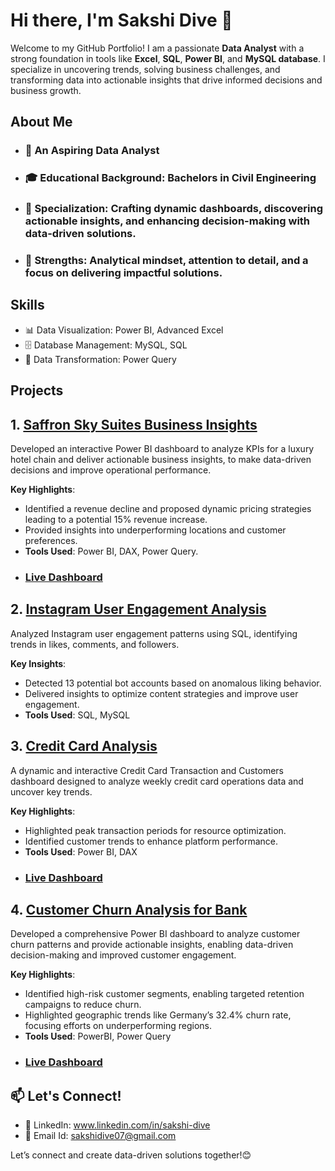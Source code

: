 # Hi there, I'm Sakshi Dive 👋

Welcome to my GitHub Portfolio! I am a passionate **Data Analyst** with a strong foundation in tools like **Excel**, **SQL**, **Power BI**, and **MySQL database**. 
 I specialize in uncovering trends, solving business challenges, and transforming data into actionable insights that drive informed decisions and business growth.

## About Me 
- ### 💼 An Aspiring Data Analyst
- ### 🎓 Educational Background: Bachelors in Civil Engineering
- ### 🚀 Specialization: Crafting dynamic dashboards, discovering actionable insights, and enhancing decision-making with data-driven solutions.
- ### 🧠 Strengths: Analytical mindset, attention to detail, and a focus on delivering impactful solutions.

## Skills
- 📊 Data Visualization: Power BI, Advanced Excel
- 🗄️ Database Management: MySQL, SQL
- 🔄 Data Transformation: Power Query


## Projects 

## 1. [**Saffron Sky Suites Business Insights**](https://github.com/sakshidive/Saffron-Sky-Suites-Business-Insights/blob/main/README.md)
Developed an interactive Power BI dashboard to analyze KPIs for a luxury hotel chain and deliver actionable business insights, to make   data-driven decisions and improve operational performance.

**Key Highlights**:  
- Identified a revenue decline and proposed dynamic pricing strategies leading to a potential 15% revenue increase.
- Provided insights into underperforming locations and customer preferences.  
- **Tools Used**: Power BI, DAX, Power Query.
- ### [Live Dashboard](https://app.powerbi.com/view?r=eyJrIjoiNTU2NzYzNDMtZWEzOC00ODdkLWE4NTQtZjFlOGU1MDRhN2M5IiwidCI6Ijk0YjBjYWUyLTcyMzgtNDQ4OC05NTRmLWZjOTAyNWFmYzYxYSJ9&pageName=cfe8691d73e7691158f6)

## 2. [**Instagram User Engagement Analysis**](https://github.com/sakshidive/Instagram-User-Engagement-Analysis-)
 Analyzed Instagram user engagement patterns using SQL, identifying trends in likes, comments, and followers.

**Key Insights**:
  - Detected 13 potential bot accounts based on anomalous liking behavior.
  - Delivered insights to optimize content strategies and improve user engagement.
  - **Tools Used**: SQL, MySQL 

## 3. [**Credit Card Analysis**](https://github.com/sakshidive/Credit-Card-Analysis-Dashboard)
A dynamic and interactive Credit Card Transaction and Customers dashboard designed to analyze weekly credit card operations data and uncover key trends.

**Key Highlights**:
- Highlighted peak transaction periods for resource optimization.
- Identified customer trends to enhance platform performance.
- **Tools Used**: Power BI, DAX
- ### [Live Dashboard](https://app.powerbi.com/view?r=eyJrIjoiZTJkZmY4OTUtNThjZi00YjgzLTk1NWMtMTA0ODI0YWNhYjNhIiwidCI6Ijk0YjBjYWUyLTcyMzgtNDQ4OC05NTRmLWZjOTAyNWFmYzYxYSJ9&pageName=11b8942e1670cae190e4)


## 4. [**Customer Churn Analysis for Bank**](https://github.com/sakshidive/Customer-Churn-Analysis-for-Bank)
Developed a comprehensive Power BI dashboard to analyze customer churn patterns and provide actionable insights, enabling data-driven decision-making and improved customer engagement.

**Key Highlights**:
- Identified high-risk customer segments, enabling targeted retention campaigns to reduce churn.
- Highlighted geographic trends like Germany’s 32.4% churn rate, focusing efforts on underperforming regions.
- **Tools Used**: PowerBI, Power Query
- ### [Live Dashboard](https://app.powerbi.com/view?r=eyJrIjoiZTBkMDIxNmMtNGUwYi00ZDQ3LWJlOWUtMjk0YjhjNjczOTUxIiwidCI6Ijk0YjBjYWUyLTcyMzgtNDQ4OC05NTRmLWZjOTAyNWFmYzYxYSJ9)

## 📫 Let's Connect! 
- 🔗 LinkedIn: www.linkedin.com/in/sakshi-dive
- 📧 Email Id: sakshidive07@gmail.com

Let’s connect and create data-driven solutions together!😊 

